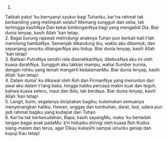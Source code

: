 1.
Takkah patut 'ku bernyanyi syukur bagi Tuhanku,
kar'na rahmat tak berbanding yang melimpah selalu?
Memang sungguh dan setia, tak terhingga kasihNya
Dan kekal bimbinganNya bagi yang mengabdi Dia.
Biar dunia lenyap, kasih Allah 'kan tetap.
<br>
2.
Bagai burung rajawali melindungi anaknya Tuhan pun
berkali-kali t'lah menolong hambaNya. Semenjak dikandung
ibu, waktu aku dibentuk, dan sepanjang umurku ditanganNya
aku hidup. Biar dunia lenyap, kasih Allah 'kan tetap!
<br>
3.
Bahkan PutraNya sendiri rela diserahkanNya; ditebusNya aku ini
oleh kuasa darahNya. Sungguh aku takkan mampu, wahai Sumber
kurnia, dengan rohku yang lemah mengerti kedalamanMu.
Biar dunia lenyap, kasih Allah 'kan tetap!
<br>
4.
Dalam dunia' ku dikawal oleh Roh dan FirmanNya yang menuntun
dari awal aku dalam t'rang baka, hingga hatiku percaya makin kuat
dan teguh, bahwa kuasa seteru, maut dan Iblis, tak berdaya.
Biar dunia lenyap, kasih Allah 'kan tetap!
<br>
5.
Langit, bumi, segalanya diciptakan bagiku; kutemukan semuanya
menyenangkan hatiku. Hewan, unggas dan tumbuhan, darat, laut,
udara pun jadi rahmat bagiku yang kudapat dari Tuhan
<br>
6.
Kar’na tak berkesudahan, Bapa, kasih sayangMu,
maka ‘ku bertadah tangan bagai anak padaMu:
b’ri hidupku diiringi oleh kuasa Roh Kudus siang-malam dan terus,
agar Dikau kukasihi sampai umurku genap dan kupuji Kau tetap!